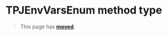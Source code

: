 # TPJEnvVarsEnum method type

> This page has [**moved**](https://lib-docs.delphidabbler.com/EnvVars/3/API/TPJEnvVarsEnum).
